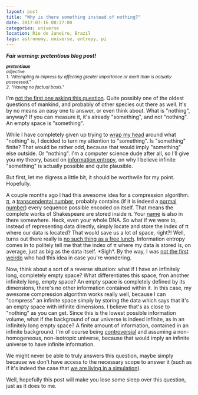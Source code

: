 ```yaml
---
layout: post
title: "Why is there something instead of nothing?"
date: 2017-07-16 00:27:00
categories: universe
location: Rio de Janeiro, Brazil
tags: astronomy, universe, entropy, pi
---
```


<i><strong>Fair warning: pretentious blog post!</strong></i>

<i><small><strong>pretentious</strong><br>adjective<br>1. "Attempting to impress by affecting greater importance or merit than is actually possessed."<br>2. "Having no factual basis."</small></i>

I'm <a href="https://www.google.com/search?q=why+is+there+something+instead+of+nothing" target="_blank">not the first one asking this question</a>. Quite possibly one of the oldest questions of mankind, and probably of other species out there as well. It's by no means an easy one to answer, or even think about. What is "nothing", anyway? If you can measure it, it's already "something", and not "nothing". An empty space is "something".

<!--more-->

While I have completely given up trying to <a href="https://www.livescience.com/28132-what-is-nothing-physicists-debate.html" target="_blank">wrap my head</a> around what "nothing" is, I decided to turn my attention to "something". Is "something" finite? That would be rather odd, because that would imply "something" else outside. Or "nothing". I'm a computer science dude after all, so I'll give you my theory, based on <a href="https://en.wikipedia.org/wiki/Entropy_(information_theory)" target="_blank">information entropy</a>, on why I believe infinite "something" is actually possible and quite plausible.

But first, let me digress a little bit, it should be worthwile for my point. Hopefully.

A couple months ago I had this awesome idea for a compression algorithm. <a href="https://en.wikipedia.org/wiki/Pi" target="_blank">&pi;</a>, a <a href="https://en.wikipedia.org/wiki/Transcendental_number" target="_blank">transcendental number</a>, probably contains (if it is indeed a <a href="http://mathworld.wolfram.com/NormalNumber.html" target="_blank">normal number</a>) every sequence possible encoded on itself. That means the complete works of Shakespeare are stored inside &pi;. Your <a href="http://www.dr-mikes-math-games-for-kids.com/your-name-in-pi.html" target="_blank">name</a> is also in there somewhere. Heck, even your whole DNA. So what if we were to, instead of representing data directly, simply locate and store the index of &pi; where our data is located? That would save us a lot of space, right?! Well, turns out there really is <a href="https://en.wikipedia.org/wiki/There_ain%27t_no_such_thing_as_a_free_lunch" target="_blank">no such thing as a free lunch</a>. Information entropy comes in to politely tell me that the index of &pi; where my data is stored is, on average, just as big as the data itself. \*Sigh\*. By the way, I was <a href="https://cs.stackexchange.com/questions/42464/are-there-any-compression-algorithms-based-on-pi" target="_blank">not the first weirdo</a> who had this idea in case you're wondering.

Now, think about a sort of a reverse situation: what if I have an infinitely long, completely empty space? What differentiates this space, fron another infinitely long, empty space? An empty space is completely defined by its dimensions, there's no other information contained within it. In this case, my awesome compression algorithm works really well, because I can "compress" an infinite space simply by storing the data which says that it's an empty space with infinite dimensions. I believe that's as close to "nothing" as you can get. Since this is the lowest possible information volume, what if the background of our universe is indeed infinite, as in an infinitely long empty space? A finite amount of information, contained in an infinite background. I'm of course being <a href="https://en.wikipedia.org/wiki/Cosmological_principle" target="_blank">controversial</a> and assuming a non-homogeneous, non-isotropic universe, because that would imply an infinite universe to have infinite information.

We might never be able to truly answers this question, maybe simply because we don't have access to the necessary scope to answer it (such as if it's indeed the case that <a href="https://www.scientificamerican.com/article/are-we-living-in-a-computer-simulation/" target="_blank">we are living in a simulation</a>).

Well, hopefully this post will make you lose some sleep over this question, just as it does to me.